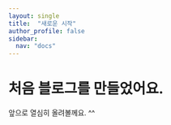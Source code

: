 ```yaml
---
layout: single
title:  "새로운 시작"
author_profile: false
sidebar:
  nav: "docs"
---
```


# 처음 블로그를 만들었어요.
앞으로 열심히 올려볼께요. ^^ 
